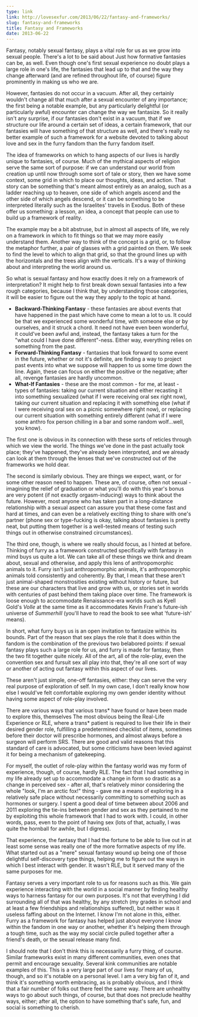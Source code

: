 ```yaml
---
type: link
link: http://lovesexfur.com/2013/06/22/fantasy-and-frameworks/
slug: fantasy-and-frameworks
title: Fantasy and Frameworks
date: 2013-06-22
---
```


Fantasy, notably sexual fantasy, plays a vital role for us as we grow into
sexual people. There's a lot to be said about Just how formative fantasies can
be, as well. Even though one's first sexual experience no doubt plays a large
role in one's life, the fantasies that lead up to that and the way they change
afterward (and are refined throughout life, of course) figure prominently in
making us who we are.

However, fantasies do not occur in a vacuum. After all, they certainly wouldn't
change all that much after a sexual encounter of any importance; the first being
a notable example, but any particularly delightful (or particularly awful)
encounter can change the way we fantasize. So it really isn't any surprise, if
our fantasies don't exist in a vacuum, that if we structure our life around
a certain set of ideas, a certain framework, that our fantasies will have
something of that structure as well, and there's really no better example of
such a framework for a website devoted to talking about love and sex in the
furry fandom than the furry fandom itself.<!--more-->

The idea of frameworks on which to hang aspects of our lives is hardly unique to
fantasies, of course. Much of the mythical aspects of religion serve the same
sort of purpose: if we can understand our world from creation up until now
through some sort of tale or story, then we have some context, some grid in
which to place our thoughts, ideas, and action. That story can be something
that's meant almost entirely as an analog, such as a ladder reaching up to
heaven, one side of which angels ascend and the other side of which angels
descend, or it can be something to be interpreted literally such as the
Israelites' travels in Exodus. Both of these offer us something: a lesson, an
idea, a concept that people can use to build up a framework of reality.

The example may be a bit abstruse, but in almost all aspects of life, we rely on
a framework in which to fit things so that we may more easily understand them.
Another way to think of the concept is a grid, or, to follow the metaphor
further, a pair of glasses with a grid painted on them. We seek to find the
level to which to align that grid, so that the ground lines up with the
horizontals and the trees align with the verticals. It's a way of thinking about
and interpreting the world around us.

So what is sexual fantasy and how exactly does it rely on a framework of
interpretation? It might help to first break down sexual fantasies into a few
rough categories, because I think that, by understanding those categories, it
will be easier to figure out the way they apply to the topic at hand.

* **Backward-Thinking Fantasy** - these fantasies are about events that have
happened in the past which have come to mean a lot to us. It could be that we
experienced some wonderful time, with someone else or by ourselves, and it
struck a chord. It need not have even been wonderful, it could've been awful
and, instead, the fantasy takes a turn for the "what could I have done
different"-ness. Either way, everything relies on something from the past.
* **Forward-Thinking Fantasy** - fantasies that look forward to some event in
the future, whether or not it's definite, are finding a way to project past
events into what we suppose will happen to us some time down the line. Again,
these can focus on either the positive or the negative; after all, revenge
fantasies are hardly uncommon.
* **What-If Fantasies** - these are the most common - for me, at least - types
of fantasies: taking our current situation and either recasting it into
something sexualized (what if I were receiving oral sex right now), taking our
current situation and replacing it with something else (what if I were receiving
oral sex on a picnic somewhere right now), or replacing our current situation
with something entirely different (what if I were some anthro fox person
chilling in a bar and some random wolf...well, you know).

The first one is obvious in its connection with these sorts of reticles through
which we view the world. The things we've done in the past actually took place;
they've happened, they've already been interpreted, and we already can look at
them through the lenses that we've constructed out of the frameworks we hold
dear.

The second is similarly obvious. They are things we expect, want, or for some
other reason need to happen. These are, of course, often not sexual - imagining
the relief of graduation or what you'll do with this year's bonus are very
potent (if not exactly orgasm-inducing) ways to think about the future. However,
most anyone who has taken part in a long-distance relationship with a sexual
aspect can assure you that these come fast and hard at times, and can even be a
relatively exciting thing to share with one's partner (phone sex or type-fucking
is okay, talking about fantasies is pretty neat, but putting them together is a
well-tested means of testing such things out in otherwise constrained
circumstances).

The third one, though, is where we really should focus, as I hinted at before.
Thinking of furry as a framework constructed specifically with fantasy in mind
buys us quite a lot. We can take all of these things we think and dream about,
sexual and otherwise, and apply this lens of anthropomorphic animals to it.
Furry isn't just anthropomorphic animals, it's anthropomorphic animals told
consistently and coherently. By that, I mean that these aren't just
animal-shaped monstrosities existing without history or future, but these are
our characters that live and grow with us, or stories set in worlds with
centuries of past behind them taking place over time. The framework is loose
enough to accommodate Renaissance-era worlds such as Kyell Gold's *Volle* at the
same time as it accommodates Kevin Frane's future-ish universe of
*Summerhill* (you'll have to read the book to see what 'future-ish' means).

In short, what furry buys us is an open invitation to fantasize within its
bounds. Part of the reason that sex plays the role that it does within the
fandom is the combination of the previous two belabored points: if sexual
fantasy plays such a large role for us, and furry is made for fantasy, then the
two fit together quite nicely. All of the art, all of the role-play, even the
convention sex and fursuit sex all play into that, they're all one sort of way
or another of acting out fantasy within this aspect of our lives.

These aren't just simple, one-off fantasies, either: they can serve the very
real purpose of exploration of self. In my own case, I don't really know how
else I would've felt comfortable exploring my own gender identity without having
some aspect of role-play involved.

There are various ways that various trans\* have found or have been made to
explore this, themselves The most obvious being the Real-Life Experience or RLE,
where a trans\* patient is required to live their life in their desired gender
role, fulfilling a predetermined checklist of items, sometimes before their
doctor will prescribe hormones, and almost always before a surgeon will perform
SRS. There are good and valid reasons that this standard of care is advocated,
but some criticisms have been levied against it for being a mechanism of
gatekeeping.

For myself, the outlet of role-play within the fantasy world was my form of
experience, though, of course, hardly RLE. The fact that I had something in my
life already set up to accommodate a change in form so drastic as a change in
perceived sex - after all, that's relatively minor considering the whole "look,
I'm an arctic fox!" thing - gave me a means of exploring in a relatively safe
place without necessarily committing to something such as hormones or surgery. I
spent a good deal of time between about 2006 and 2011 exploring the tie-ins
between gender and sex as they pertained to me by exploiting this whole
framework that I had to work with. I could, in other words, pass, even to the
point of having sex (lots of that, actually, I was quite the hornball for
awhile, but I digress).

That experience, the fantasy that I had the fortune to be able to live out in at
least some sense was really one of the more formative aspects of my life. What
started out as a "mere" sexual fantasy wound up being one of those delightful
self-discovery type things, helping me to figure out the ways in which I best
interact with gender. It wasn't RLE, but it served many of the same purposes for
me.

Fantasy serves a very important role to us for reasons such as this. We gain
experience interacting with the world in a social manner by finding healthy ways
to harness fantasy for our own purposes. It's not that everything I did
surrounding all of that was healthy, by any stretch (my grades in school and at
least a few friendships and relationships suffered), but neither was it useless
faffing about on the Internet. I know I'm not alone in this, either. Furry as a
framework for fantasy has helped just about everyone I know within the fandom in
one way or another, whether it's helping them through a tough time, such as the
way my social circle pulled together after a friend's death, or the sexual
release many find.

I should note that I don't think this is necessarily a furry thing, of course.
Similar frameworks exist in many different communities, even ones that permit
and encourage sexuality. Several kink communities are notable examples of this.
This is a very large part of our lives for many of us, though, and so it's
notable on a personal level. I am a very big fan of it, and think it's something
worth embracing, as is probably obvious, and I think that a fair number of folks
out there feel the same way. There are unhealthy ways to go about such things,
of course, but that does not preclude healthy ways, either; after all, the
option to have something that's safe, fun, and social is something to cherish.
